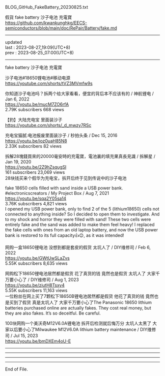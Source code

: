   
BLOG_GitHub_FakeBattery_20230825.txt  
  
假貨 fake battery 沙子电池 充電寶  
  https://github.com/kwankunghkg/EECS-semiconductors/blob/main/doc/RePair/Battery/fake.md  
  
----------------------------------------  
  
updated  
last : 2023-08-27_19:09(UTC+8)  
prev : 2023-08-25_07:00(UTC+8)  
  
----------------------------------------  

fake battery 沙子电池  充電寶  
  
沙子电池#18650锂电池#移动电源   
  https://youtube.com/shorts/tVZ3MVmfw9s  
  
你知道沙子电池吗？拆两个给大家看看，便宜的背后本不应该有的 / 神航锂电 /  Jan 6, 2022  
  https://youtu.be/mucM7ZO6rfA  
2.79K subscribers  668 views   
  
【豹】大陆充电宝 里面装沙子   
  https://youtube.com/shorts/_d_mwzy7RSc  
  
充电宝猫腻:电池报废里面装沙子 / 秒拍头条 /  Dec 15, 2016  
  https://youtu.be/ioz0uaH85N8  
2.33K subscribers  82 views   
  
拆解28塊錢買來的20000毫安時的充電寶，電池裏的填充果真長見識 / 拆解星 /  Jan 19, 2020  
  https://youtu.be/2Z9hZsqugSI  
161 subscribers  23,069 views   
	28块钱买来个假华为充电宝，拆开后终于见到传说中的沙子电池  
  
fake 18650 cells filled with sand inside a USB power bank. #electronicscreators / My Project Box / Aug 7, 2021  
  https://youtu.be/sqa2Y05sa14  
3.76K subscribers  4,821 views  
	I opened my USB power bank, only to find 2 of the 5 (lithium18650) cells not connected to anything inside? So I decided to open them to investigate. And to my shock and horror they were filled with sand! These two cells were entirely fake and the sand was added to make them feel heavy! I replaced the fake cells with ones from an old laptop battery, and now the USB power bank is restored to its full capacity👍😉, as it was intended!  
  
网购一盒18650锂电池 没想到都是套皮的假货 太坑人了 / DIY维修司 /  Feb 6, 2022  
  https://youtu.be/GWtUwSLaZvs  
5.55K subscribers  8,635 views   
  
网购松下18650锂电池居然都是假货 花了真货的钱 竟然也是假货 太坑人了 大家千万要小心了 / DIY维修司 /  Aug 1, 2023  
  https://youtu.be/ziutH8Tsxy4  
5.55K subscribers  11,163 views   
	一位粉丝在网上买了7颗松下18650B锂电池居然都是假货 他花了真货的钱 竟然也是买到了假货 真是太坑人了 大家千万要小心了The Panasonic 18650 lithium batteries purchased online are actually fakes. They cost real money, but they are also fakes. It’s so deceitful. Be careful.  
  
100块网购一个美沃奇M12V6.0A锂电池 拆开后检测就后悔万分 太坑人太黑了 大家以后要小心了Milwaukee M12V6.0A lithium battery maintenance / DIY维修司 /  Jul 15, 2023  
  https://youtu.be/bmDXEm4oU-E  
  
  
  
----------------------------------------  
  
  
  
----------------------------------------  
  
  
  
----------------------------------------  
  
  
  
----------------------------------------  
End of File.  
